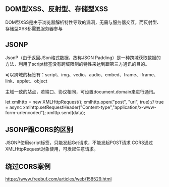 ## DOM型XSS、反射型、存储型XSS
DOM型XSS是由于浏览器解析特性导致的漏洞，无需与服务器交互，而反射型、存储型XSS都需要服务器参与


## JSONP
JsonP（由于返回JSon格式数据，故称JSON Padding）是一种跨域获取数据的方法，利用了script标签没有跨域限制的特性来达到跟第三方通讯的目的。

可以跨域的标签有：script、img、vedio、audio、embed、frame、iframe、link、applet、object

主域一致的站点，若端口、协议相同，可设置document.domain来进行通讯。

let xmlhttp = new XMLHttpRequest();
xmlhttp.open("post", "url", true);// true = async
xmlhttp.setRequestHeader("Content-type","application/x-www-form-urlencoded");
xmlttp.send(data);

## JSONP跟CORS的区别
JSONP使用script标签，只能发起Get请求，不能发起POST请求
CORS通过XMLHttpRequest对象使用，可发起任意请求。

## 绕过CORS案例
https://www.freebuf.com/articles/web/158529.html
